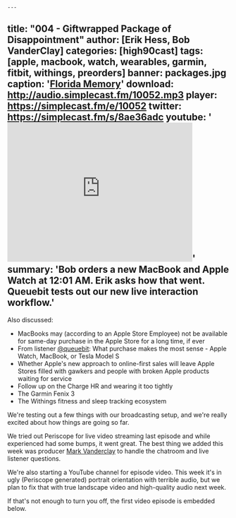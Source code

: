 	---
title: "004 - Giftwrapped Package of Disappointment"
author: [Erik Hess, Bob VanderClay]
categories: [high90cast]
tags: [apple, macbook, watch, wearables, garmin, fitbit, withings, preorders]
banner: packages.jpg
caption: '[Florida Memory](https://www.flickr.com/photos/floridamemory/15800503049)'
download: http://audio.simplecast.fm/10052.mp3
player: https://simplecast.fm/e/10052
twitter: https://simplecast.fm/s/8ae36adc
youtube: '<iframe width="420" height="315" src="https://www.youtube.com/embed/XHwS5u-opJI" frameborder="0" allowfullscreen></iframe>'
summary: 'Bob orders a new MacBook and Apple Watch at 12:01 AM. Erik asks how that went. Queuebit tests out our new live interaction workflow.'
---

Also discussed: 

- MacBooks may (according to an Apple Store Employee) not be available for same-day purchase in the Apple Store for a long time, if ever
- From listener [@queuebit](http://twitter.com/queuebit): What purchase makes the most sense - Apple Watch, MacBook, or Tesla Model S
- Whether Apple's new approach to online-first sales will leave Apple Stores filled with gawkers and people with broken Apple products waiting for service
- Follow up on the Charge HR and wearing it too tightly
- The Garmin Fenix 3
- The Withings fitness and sleep tracking ecosystem

We're testing out a few things with our broadcasting setup, and we're really excited about how things are going so far.

We tried out Periscope for live video streaming last episode and while experienced had some bumps, it went great. The best thing we added this week was producer [Mark Vanderclay](http://twitter.com/djtaco) to handle the chatroom and live listener questions.

We're also starting a YouTube channel for episode video. This week it's in ugly (Periscope generated) portrait orientation with terrible audio, but we plan to fix that with true landscape video and high-quality audio next week. 

If that's not enough to turn you off, the first video episode is embedded below.